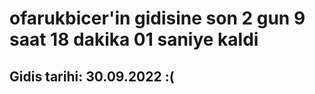 # ofarukbicer'in gidisine son 2 gun 9 saat 18 dakika 01 saniye kaldi

## Gidis tarihi: 30.09.2022 :(